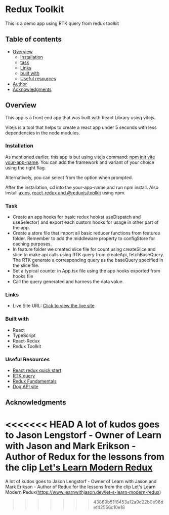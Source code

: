 # Redux Toolkit

This is a demo app using RTK query from redux toolkit

## Table of contents

- [Overview](#overview)
  - [Installation](#installation)
  - [task](#task)
  - [Links](#links)
  - [built with](#built-with)
  - [Useful resources](#useful-resources)
- [Author](#author)
- [Acknowledgments](#acknowledgments)

## Overview
This app is a front end app that was built with React Library using vitejs.

Vitejs is a tool that helps to create a react app under 5 seconds with less dependencies in the node modules.

### Installation
As mentioned earlier, this app is but using vitejs command: [npm init vite your-app-name](https://github.com/vitejs/create-vite-app). 
You can add the framework and variant of your choice using the right flag. 

Alternatively, you can select from the option when prompted.

After the installation, cd into the your-app-name and run npm install. Also install [axios](https://axios-http.com/docs/intro), [react-redux and @reduxjs/toolkit](https://react-redux.js.org/tutorials/quick-start) using npm.


### Task
- Create an app hooks for basic redux hooks( useDispatch and useSelector) and export each custom hooks for usage in other part of the app.
- Create a store file that import all basic reducer functions from features folder. Remember to add the middleware property to configStore for caching purposes.
- In feature folder we created slice file for count using createSlice and slice to make api calls using RTK query from createApi, fetchBaseQuery. The RTK generate a corresponding query as the baseQuery specified in the slice file.
- Set a typical counter in App.tsx file using the app hooks exported from hooks file
- Call the query generated and harness the data value.

### Links
- Live Site URL: [Click to view the live site](https://redux-rtk-query.netlify.app/)


### Built with
- React
- TypeScript
- React-Redux
- Redux Toolkit

### Useful Resources
- [React redux quick start](https://react-redux.js.org/tutorials/quick-start)
- [RTK query](https://redux-toolkit.js.org/)
- [Redux Fundamentals](https://redux.js.org/tutorials/fundamentals/part-8-modern-redux)
- [Dog API site](https://www.thedogapi.com/)

## Acknowledgments
<<<<<<< HEAD
A lot of kudos goes to Jason Lengstorf - Owner of Learn with Jason and Mark Erikson - Author of Redux for the lessons from the clip [Let's Learn Modern Redux](https://www.learnwithjason.dev/let-s-learn-modern-redux)
=======
A lot of kudos goes to Jason Lengstorf - Owner of Learn with Jason and Mark Erikson - Author of Redux for the lessons from the clip Let's Learn Modern Redux(https://www.learnwithjason.dev/let-s-learn-modern-redux)
>>>>>>> 43869b51f8453a12a9e22b0e96def42556c10e18
